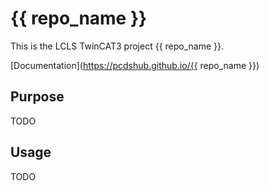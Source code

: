 # {{ repo_name }}

This is the LCLS TwinCAT3 project {{ repo_name }}.

[Documentation](https://pcdshub.github.io/{{ repo_name }})

## Purpose

TODO

## Usage

TODO
